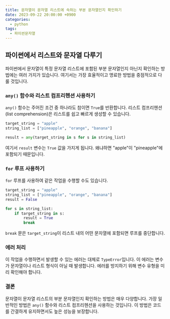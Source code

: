 ```yaml
---
title: 문자열이 문자열 리스트에 속하는 부분 문자열인지 확인하기
date: 2023-09-22 20:00:00 +0900
categories:
  - python
tags:
  - 파이썬문자열
---
```


## 파이썬에서 리스트와 문자열 다루기

파이썬에서 문자열이 특정 문자열 리스트에 포함된 부분 문자열인지 아닌지 확인하는 방법에는 여러 가지가 있습니다. 여기서는 가장 효율적이고 명료한 방법을 중점적으로 다룰 것입니다.

### `any()` 함수와 리스트 컴프리헨션 사용하기

`any()` 함수는 주어진 조건 중 하나라도 참이면 `True`를 반환합니다. 리스트 컴프리헨션(list comprehension)은 리스트를 쉽고 빠르게 생성할 수 있습니다.

```python
target_string = "apple"
string_list = ["pineapple", "orange", "banana"]

result = any(target_string in s for s in string_list)
```

여기서 `result` 변수는 `True` 값을 가지게 됩니다. 왜냐하면 "apple"이 "pineapple"에 포함되기 때문입니다.

### `for` 루프 사용하기

`for` 루프를 사용하여 같은 작업을 수행할 수도 있습니다.

```python
target_string = "apple"
string_list = ["pineapple", "orange", "banana"]
result = False

for s in string_list:
    if target_string in s:
        result = True
        break
```

`break` 문은 `target_string`이 리스트 내의 어떤 문자열에 포함되면 루프를 중단합니다.

### 에러 처리

이 작업을 수행하면서 발생할 수 있는 에러는 대체로 `TypeError`입니다. 이 에러는 변수가 문자열이나 리스트 형식이 아닐 때 발생합니다. 에러를 방지하기 위해 변수 유형을 미리 확인해야 합니다.

### 결론

문자열이 문자열 리스트의 부분 문자열인지 확인하는 방법은 매우 다양합니다. 가장 일반적인 방법은 `any()` 함수와 리스트 컴프리헨션을 사용하는 것입니다. 이 방법은 코드를 간결하게 유지하면서도 높은 성능을 보장합니다.